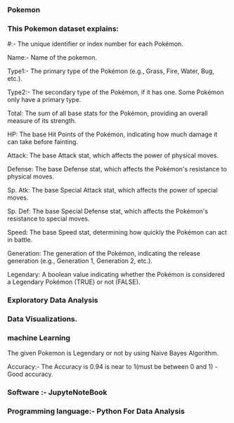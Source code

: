 ### Pokemon

### This Pokemon dataset explains:

  #:-   The unique identifier or index number for each Pokémon.
  
  Name:- Name of the pokemon.
  
  Type1:- The primary type of the Pokémon (e.g., Grass, Fire, Water, Bug, etc.).
  
  Type2:- The secondary type of the Pokémon, if it has one. Some Pokémon only have a primary type.
  
  Total: The sum of all base stats for the Pokémon, providing an overall measure of its strength.
  
  HP: The base Hit Points of the Pokémon, indicating how much damage it can take before fainting.
  
  Attack: The base Attack stat, which affects the power of physical moves.
  
  Defense: The base Defense stat, which affects the Pokémon's resistance to physical moves.
  
  Sp. Atk: The base Special Attack stat, which affects the power of special moves.
  
  Sp. Def: The base Special Defense stat, which affects the Pokémon's resistance to special moves.
  
  Speed: The base Speed stat, determining how quickly the Pokémon can act in battle.
  
  Generation: The generation of the Pokémon, indicating the release generation (e.g., Generation 1, Generation 2, etc.).
  
  Legendary: A boolean value indicating whether the Pokémon is considered a Legendary Pokémon (TRUE) or not (FALSE).

### Exploratory Data Analysis
### Data Visualizations.
### machine Learning
The given Pokemon is Legendary or not by using Naive Bayes Algorithm.

Accuracy:- The Accuracy is 0.94 is near to 1(must be between 0 and 1) - Good accuracy.

### Software :- JupyteNoteBook
### Programming language:- Python For Data Analysis

